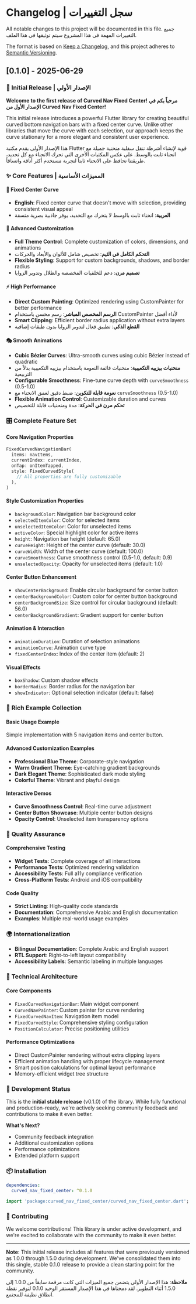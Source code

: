 # Changelog | سجل التغييرات

All notable changes to this project will be documented in this file.
جميع التغييرات المهمة في هذا المشروع سيتم توثيقها في هذا الملف.

The format is based on [Keep a Changelog](https://keepachangelog.com/en/1.0.0/),
and this project adheres to [Semantic Versioning](https://semver.org/spec/v2.0.0.html).

## [0.1.0] - 2025-06-29

### 🎉 Initial Release | الإصدار الأولي

**Welcome to the first release of Curved Nav Fixed Center!**
**مرحباً بكم في الإصدار الأول من Curved Nav Fixed Center!**

This initial release introduces a powerful Flutter library for creating beautiful curved bottom navigation bars with a fixed center curve. Unlike other libraries that move the curve with each selection, our approach keeps the curve stationary for a more elegant and consistent user experience.

هذا الإصدار الأولي يقدم مكتبة Flutter قوية لإنشاء أشرطة تنقل سفلية منحنية جميلة مع انحناء ثابت بالوسط. على عكس المكتبات الأخرى التي تحرك الانحناء مع كل تحديد، طريقتنا تحافظ على الانحناء ثابتاً لتجربة مستخدم أكثر أناقة واتساقاً.

### ✨ Core Features | المميزات الأساسية

#### 🎯 **Fixed Center Curve**
- **English**: Fixed center curve that doesn't move with selection, providing consistent visual appeal
- **العربية**: انحناء ثابت بالوسط لا يتحرك مع التحديد، يوفر جاذبية بصرية متسقة

#### 🎨 **Advanced Customization**
- **Full Theme Control**: Complete customization of colors, dimensions, and animations
- **التحكم الكامل في الثيم**: تخصيص شامل للألوان والأبعاد والحركات
- **Flexible Styling**: Support for custom backgrounds, shadows, and border radius
- **تصميم مرن**: دعم للخلفيات المخصصة والظلال وتدوير الزوايا

#### ⚡ **High Performance**
- **Direct Custom Painting**: Optimized rendering using CustomPainter for better performance
- **الرسم المخصص المباشر**: رسم محسن باستخدام CustomPainter لأداء أفضل
- **Smart Clipping**: Efficient border radius application without extra layers
- **القطع الذكي**: تطبيق فعال لتدوير الزوايا بدون طبقات إضافية

#### 🎭 **Smooth Animations**
- **Cubic Bézier Curves**: Ultra-smooth curves using cubic Bézier instead of quadratic
- **منحنيات بيزييه التكعيبية**: منحنيات فائقة النعومة باستخدام بيزييه التكعيبية بدلاً من التربيعية
- **Configurable Smoothness**: Fine-tune curve depth with `curveSmoothness` (0.5-1.0)
- **نعومة قابلة للتكوين**: ضبط دقيق لعمق الانحناء مع `curveSmoothness` (0.5-1.0)
- **Flexible Animation Control**: Customizable duration and curves
- **تحكم مرن في الحركة**: مدة ومنحنيات قابلة للتخصيص

### 🎛️ **Complete Feature Set**

#### **Core Navigation Properties**
```dart
FixedCurvedNavigationBar(
  items: navItems,
  currentIndex: currentIndex,
  onTap: onItemTapped,
  style: FixedCurvedStyle(
    // All properties are fully customizable
  ),
)
```

#### **Style Customization Properties**
- `backgroundColor`: Navigation bar background color
- `selectedItemColor`: Color for selected items
- `unselectedItemColor`: Color for unselected items
- `activeColor`: Special highlight color for active items
- `height`: Navigation bar height (default: 65.0)
- `curveHeight`: Height of the center curve (default: 30.0)
- `curveWidth`: Width of the center curve (default: 100.0)
- `curveSmoothness`: Curve smoothness control (0.5-1.0, default: 0.9)
- `unselectedOpacity`: Opacity for unselected items (default: 1.0)

#### **Center Button Enhancement**
- `showCenterBackground`: Enable circular background for center button
- `centerBackgroundColor`: Custom color for center button background
- `centerBackgroundSize`: Size control for circular background (default: 56.0)
- `centerBackgroundGradient`: Gradient support for center button

#### **Animation & Interaction**
- `animationDuration`: Duration of selection animations
- `animationCurve`: Animation curve type
- `fixedCenterIndex`: Index of the center item (default: 2)

#### **Visual Effects**
- `boxShadow`: Custom shadow effects
- `borderRadius`: Border radius for the navigation bar
- `showIndicator`: Optional selection indicator (default: false)

### 📱 **Rich Example Collection**

#### **Basic Usage Example**
Simple implementation with 5 navigation items and center button.

#### **Advanced Customization Examples**
- **Professional Blue Theme**: Corporate-style navigation
- **Warm Gradient Theme**: Eye-catching gradient backgrounds
- **Dark Elegant Theme**: Sophisticated dark mode styling
- **Colorful Theme**: Vibrant and playful design

#### **Interactive Demos**
- **Curve Smoothness Control**: Real-time curve adjustment
- **Center Button Showcase**: Multiple center button designs
- **Opacity Control**: Unselected item transparency options

### 🧪 **Quality Assurance**

#### **Comprehensive Testing**
- **Widget Tests**: Complete coverage of all interactions
- **Performance Tests**: Optimized rendering validation
- **Accessibility Tests**: Full a11y compliance verification
- **Cross-Platform Tests**: Android and iOS compatibility

#### **Code Quality**
- **Strict Linting**: High-quality code standards
- **Documentation**: Comprehensive Arabic and English documentation
- **Examples**: Multiple real-world usage examples

### 🌍 **Internationalization**
- **Bilingual Documentation**: Complete Arabic and English support
- **RTL Support**: Right-to-left layout compatibility
- **Accessibility Labels**: Semantic labeling in multiple languages

### 🔧 **Technical Architecture**

#### **Core Components**
- `FixedCurvedNavigationBar`: Main widget component
- `CurvedNavPainter`: Custom painter for curve rendering
- `FixedCurvedNavItem`: Navigation item model
- `FixedCurvedStyle`: Comprehensive styling configuration
- `PositionCalculator`: Precise positioning utilities

#### **Performance Optimizations**
- Direct CustomPainter rendering without extra clipping layers
- Efficient animation handling with proper lifecycle management
- Smart position calculations for optimal layout performance
- Memory-efficient widget tree structure

### 🎯 **Development Status**

This is the **initial stable release** (v0.1.0) of the library. While fully functional and production-ready, we're actively seeking community feedback and contributions to make it even better.

**What's Next?**
- Community feedback integration
- Additional customization options
- Performance optimizations
- Extended platform support

### 📦 **Installation**

```yaml
dependencies:
  curved_nav_fixed_center: ^0.1.0
```

```dart
import 'package:curved_nav_fixed_center/curved_nav_fixed_center.dart';
```

### 🤝 **Contributing**

We welcome contributions! This library is under active development, and we're excited to collaborate with the community to make it even better.

---

**Note**: This initial release includes all features that were previously versioned as 1.0.0 through 1.5.0 during development. We've consolidated them into this single, stable 0.1.0 release to provide a clean starting point for the community.

**ملاحظة**: هذا الإصدار الأولي يتضمن جميع الميزات التي كانت مرقمة سابقاً من 1.0.0 إلى 1.5.0 أثناء التطوير. لقد دمجناها في هذا الإصدار المستقر الوحيد 0.1.0 لتوفير نقطة انطلاق نظيفة للمجتمع. 